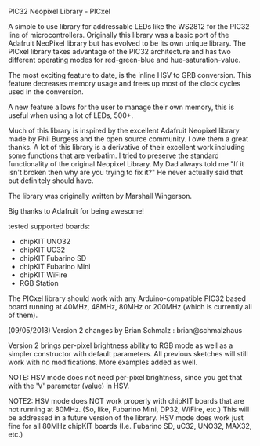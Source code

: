 PIC32 Neopixel Library - PICxel

A simple to use library for addressable LEDs like the WS2812 for the 
PIC32 line of microcontrollers.  Originally this library was a basic 
port of the Adafruit NeoPixel library but has evolved to be its own 
unique library. The PICxel library takes advantage of the PIC32 
architecture and has two different operating modes for red-green-blue 
and hue-saturation-value.  

The most exciting feature to date, is the inline HSV to GRB conversion. 
This feature decreases memory usage and frees up most of the clock 
cycles used in the conversion.

A new feature allows for the user to manage their own memory, this is 
useful when using a lot of LEDs, 500+.

Much of this library is inspired by the excellent Adafruit Neopixel 
library made by Phil Burgess and the open source community. I owe 
them a great thanks. A lot of this library is a derivative of their 
excellent work including some functions that are verbatim. I tried 
to preserve the standard functionality of the original Neopixel
Library. My Dad always told me "If it isn't broken then why are 
you trying to fix it?" He never actually said that but definitely 
should have.

The library was originally written by Marshall Wingerson.

Big thanks to Adafruit for being awesome!

tested supported boards:
  - chipKIT UNO32
  - chipKIT UC32
  - chipKIT Fubarino SD
  - chipKIT Fubarino Mini
  - chipKIT WiFire
  - RGB Station

The PICxel library should work with any Arduino-compatible PIC32 
based board running at 40MHz, 48MHz, 80MHz or 200MHz (which is 
currently all of them).

(09/05/2018)
Version 2 changes by Brian Schmalz : brian@schmalzhaus

Version 2 brings per-pixel brightness ability to RGB mode as well as a simpler
constructor with default parameters. All previous sketches will still work with
no modifications. More examples added as well.

NOTE: HSV mode does not need per-pixel brightness, since you get that with the
'V' parameter (value) in HSV. 

NOTE2: HSV mode does NOT work properly with chipKIT boards that are not
running at 80MHz. (So, like, Fubarino Mini, DP32, WiFire, etc.) This will
be addressed in a future version of the library. HSV mode does work just 
fine for all 80MHz chipKIT boards (I.e. Fubarino SD, uC32, UNO32, MAX32,
etc.)
